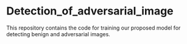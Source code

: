 # Detection_of_adversarial_image
This repository contains the code for training our proposed model for detecting benign and adversarial images.
